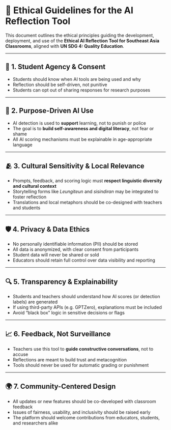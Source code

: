 # 📜 Ethical Guidelines for the AI Reflection Tool

This document outlines the ethical principles guiding the development, deployment, and use of the **Ethical AI Reflection Tool for Southeast Asia Classrooms**, aligned with **UN SDG 4: Quality Education**.

---

## 🌱 1. Student Agency & Consent

- Students should know when AI tools are being used and why  
- Reflection should be self-driven, not punitive  
- Students can opt out of sharing responses for research purposes

---

## 🧠 2. Purpose-Driven AI Use

- AI detection is used to **support** learning, not to punish or police  
- The goal is to **build self-awareness and digital literacy**, not fear or shame  
- All AI scoring mechanisms must be explainable in age-appropriate language

---

## 🫂 3. Cultural Sensitivity & Local Relevance

- Prompts, feedback, and scoring logic must **respect linguistic diversity and cultural context**  
- Storytelling forms like *Leungiteun* and *sisindiran* may be integrated to foster reflection  
- Translations and local metaphors should be co-designed with teachers and students

---

## 🛡️ 4. Privacy & Data Ethics

- No personally identifiable information (PII) should be stored  
- All data is anonymized, with clear consent from participants  
- Student data will never be shared or sold  
- Educators should retain full control over data visibility and reporting

---

## 🔍 5. Transparency & Explainability

- Students and teachers should understand how AI scores (or detection labels) are generated  
- If using third-party APIs (e.g. GPTZero), explanations must be included  
- Avoid “black box” logic in sensitive decisions or flags

---

## 📈 6. Feedback, Not Surveillance

- Teachers use this tool to **guide constructive conversations**, not to accuse  
- Reflections are meant to build trust and metacognition  
- Tools should never be used for automatic grading or punishment

---

## 🌍 7. Community-Centered Design

- All updates or new features should be co-developed with classroom feedback  
- Issues of fairness, usability, and inclusivity should be raised early  
- The platform should welcome contributions from educators, students, and researchers alike
